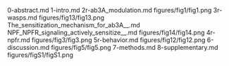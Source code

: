 0-abstract.md
1-intro.md
2r-ab3A_modulation.md
figures/fig1/fig1.png
3r-wasps.md
figures/fig13/fig13.png
The_sensitization_mechanism_for_ab3A__.md
NPF_NPFR_signaling_actively_sensitize__.md
figures/fig14/fig14.png
4r-npfr.md
figures/fig3/fig3.png
5r-behavior.md
figures/fig12/fig12.png
6-discussion.md
figures/fig5/fig5.png
7-methods.md
8-supplementary.md
figures/figS1/figS1.png